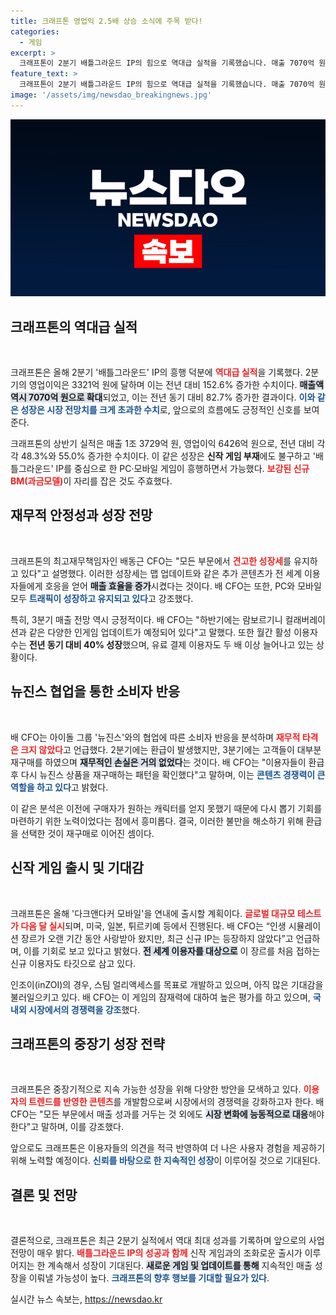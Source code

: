 ```yaml
---
title: 크래프톤 영업익 2.5배 상승 소식에 주목 받다!
categories:
  - 게임
excerpt: >
  크래프톤이 2분기 배틀그라운드 IP의 힘으로 역대급 실적을 기록했습니다. 매출 7070억 원, 영업이익 3321억 원으로 시장 전망치를 크게 웃도는 결과! 게다가 뉴진스와의 협업에서 발생한 환급 이슈에도 불구하고 재무적 타격은 없었다고 밝혔습니다.
feature_text: >
  크래프톤이 2분기 배틀그라운드 IP의 힘으로 역대급 실적을 기록했습니다. 매출 7070억 원, 영업이익 3321억 원으로 시장 전망치를 크게 웃도는 결과! 게다가 뉴진스와의 협업에서 발생한 환급 이슈에도 불구하고 재무적 타격은 없었다고 밝혔습니다.
image: '/assets/img/newsdao_breakingnews.jpg'
---
```


<p><img src="/assets/img/newsdao_breakingnews.jpg" alt="koreaapp 속보" /></p>

<h2 data-ke-size="size26">크래프톤의 역대급 실적</h2>

<p data-ke-size="size16">&nbsp;</p>

<p>크래프톤은 올해 2분기 '배틀그라운드' IP의 흥행 덕분에 <b><span style="color: #ee2323;">역대급 실적</span></b>을 기록했다. 2분기의 영업이익은 3321억 원에 달하며 이는 전년 대비 152.6% 증가한 수치이다. <b><span style="background-color: #21538527;">매출액 역시 7070억 원으로 확대</span></b>되었고, 이는 전년 동기 대비 82.7% 증가한 결과이다. <b><span style="color: #1a5490;">이와 같은 성장은 시장 전망치를 크게 초과한 수치</span></b>로, 앞으로의 흐름에도 긍정적인 신호를 보여준다.</p>

<p>크래프톤의 상반기 실적은 매출 1조 3729억 원, 영업이익 6426억 원으로, 전년 대비 각각 48.3%와 55.0% 증가한 수치이다. 이 같은 성장은 <b>신작 게임 부재</b>에도 불구하고 '배틀그라운드' IP를 중심으로 한 PC·모바일 게임이 흥행하면서 가능했다. <b><span style="color: #ee2323;">보강된 신규 BM(과금모델)</span></b>이 자리를 잡은 것도 주효했다.</p>

<h2 data-ke-size="size26">재무적 안정성과 성장 전망</h2>

<p data-ke-size="size16">&nbsp;</p>

<p>크래프톤의 최고재무책임자인 배동근 CFO는 "모든 부문에서 <b><span style="color: #ee2323;">견고한 성장세</span></b>를 유지하고 있다"고 설명했다. 이러한 성장세는 맵 업데이트와 같은 추가 콘텐츠가 전 세계 이용자들에게 호응을 얻어 <b><span style="background-color: #21538527;">매출 효율을 증가</span></b>시켰다는 것이다. 배 CFO는 또한, PC와 모바일 모두 <b><span style="color: #1a5490;">트래픽이 성장하고 유지되고 있다</span></b>고 강조했다.</p>

<p>특히, 3분기 매출 전망 역시 긍정적이다. 배 CFO는 "하반기에는 람보르기니 컬래버레이션과 같은 다양한 인게임 업데이트가 예정되어 있다"고 말했다. 또한 월간 활성 이용자 수는 <b>전년 동기 대비 40% 성장</b>했으며, 유료 결제 이용자도 두 배 이상 늘어나고 있는 상황이다.</p>

<h2 data-ke-size="size26">뉴진스 협업을 통한 소비자 반응</h2>

<p data-ke-size="size16">&nbsp;</p>

<p>배 CFO는 아이돌 그룹 '뉴진스'와의 협업에 따른 소비자 반응을 분석하며 <b><span style="color: #ee2323;">재무적 타격은 크지 않았다</span></b>고 언급했다. 2분기에는 환급이 발생했지만, 3분기에는 고객들이 대부분 재구매를 하였으며 <b><span style="background-color: #21538527;">재무적인 손실은 거의 없었다</span></b>는 것이다. 배 CFO는 "이용자들이 환급 후 다시 뉴진스 상품을 재구매하는 패턴을 확인했다"고 말하며, 이는 <b><span style="color: #1a5490;">콘텐츠 경쟁력이 큰 역할을 하고 있다</span></b>고 밝혔다.</p>

<p>이 같은 분석은 이전에 구매자가 원하는 캐릭터를 얻지 못했기 때문에 다시 뽑기 기회를 마련하기 위한 노력이었다는 점에서 흥미롭다. 결국, 이러한 불만을 해소하기 위해 환급을 선택한 것이 재구매로 이어진 셈이다.</p>

<h2 data-ke-size="size26">신작 게임 출시 및 기대감</h2>

<p data-ke-size="size16">&nbsp;</p>

<p>크래프톤은 올해 '다크앤다커 모바일'을 연내에 출시할 계획이다. <b><span style="color: #ee2323;">글로벌 대규모 테스트가 다음 달 실시</span></b>되며, 미국, 일본, 튀르키예 등에서 진행된다. 배 CFO는 “인생 시뮬레이션 장르가 오랜 기간 동안 사랑받아 왔지만, 최근 신규 IP는 등장하지 않았다”고 언급하며, 이를 기회로 보고 있다고 밝혔다. <b><span style="background-color: #21538527;">전 세계 이용자를 대상으로</span></b> 이 장르를 처음 접하는 신규 이용자도 타깃으로 삼고 있다.</p>

<p>인조이(inZOI)의 경우, 스팀 얼리액세스를 목표로 개발하고 있으며, 아직 많은 기대감을 불러일으키고 있다. 배 CFO는 이 게임의 잠재력에 대하여 높은 평가를 하고 있으며, <b><span style="color: #1a5490;">국내외 시장에서의 경쟁력을 강조</span></b>했다.</p>

<h2 data-ke-size="size26">크래프톤의 중장기 성장 전략</h2>

<p data-ke-size="size16">&nbsp;</p>

<p>크래프톤은 중장기적으로 지속 가능한 성장을 위해 다양한 방안을 모색하고 있다. <b><span style="color: #ee2323;">이용자의 트렌드를 반영한 콘텐츠</span></b>를 개발함으로써 시장에서의 경쟁력을 강화하고자 한다. 배 CFO는 "모든 부문에서 매출 성과를 거두는 것 외에도 <b><span style="background-color: #21538527;">시장 변화에 능동적으로 대응</span></b>해야 한다"고 말하며, 이를 강조했다.</p>

<p>앞으로도 크래프톤은 이용자들의 의견을 적극 반영하여 더 나은 사용자 경험을 제공하기 위해 노력할 예정이다. <b><span style="color: #1a5490;">신뢰를 바탕으로 한 지속적인 성장</span></b>이 이루어질 것으로 기대된다.</p>

<h2 data-ke-size="size26">결론 및 전망</h2>

<p data-ke-size="size16">&nbsp;</p>

<p>결론적으로, 크래프톤은 최근 2분기 실적에서 역대 최대 성과를 기록하며 앞으로의 사업 전망이 매우 밝다. <b><span style="color: #ee2323;">배틀그라운드 IP의 성공과 함께</span></b> 신작 게임과의 조화로운 출시가 이루어지는 한 계속해서 성장이 기대된다. <b><span style="background-color: #21538527;">새로운 게임 및 업데이트를 통해</span></b> 지속적인 매출 성장을 이뤄낼 가능성이 높다. <b><span style="color: #1a5490;">크래프톤의 향후 행보를 기대할 필요가 있다</span></b>.</p>
실시간 뉴스 속보는, <a href="https://newsdao.kr" rel="dofollow">https://newsdao.kr</a>


